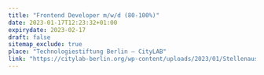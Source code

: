 ```yaml
---
title: "Frontend Developer m/w/d (80-100%)"
date: 2023-01-17T12:23:32+01:00
expirydate: 2023-02-17
draft: false
sitemap_exclude: true
place: "Technologiestiftung Berlin – CityLAB"
link: "https://citylab-berlin.org/wp-content/uploads/2023/01/Stellenausschreibung_FrontendDeveloper-2023.pdf"
---
```

